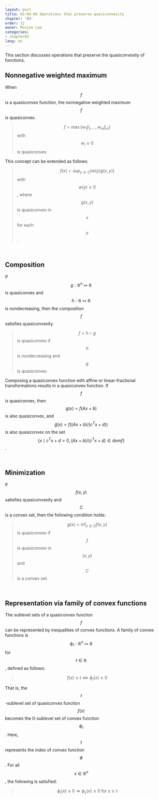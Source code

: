 ```yaml
---
layout: post
title: 03-04-04 Operations that preserve quasiconvexity
chapter: '03'
order: 12
owner: Minjoo Lee
categories:
- chapter03
lang: en
---
```


This section discusses operations that preserve the quasiconvexity of functions.

## Nonnegative weighted maximum

When $$f$$ is a quasiconvex function, the nonnegative weighted maximum $$f$$ is quasiconvex.
>$$f = \max\{w_1f_1, ... ,w_mf_m\}$$ with $$w_i \geq 0$$ is quasiconvex

This concept can be extended as follows:
>$$f(x) = \sup_{y \in C}(w(y)g(x,y))$$ with $$w(y) \geq 0$$, 
>where $$g(x,y)$$ is quasiconvex in $$x$$ for each $$y$$.

<br>

## Composition

If $$g : \mathbb{R}^n \mapsto \mathbb{R}$$ is quasiconvex and $$h : \mathbb{R} \mapsto \mathbb{R}$$ is nondecreasing, then the composition $$f$$ satisfies quasiconvexity.
> $$f = h \circ g$$ is quasiconvex if $$h$$ is nondecreasing and $$g$$ is quasiconvex.
 
Composing a quasiconvex function with affine or linear-fractional transformations results in a quasiconvex function.
If $$f$$ is quasiconvex, then $$g(x) = f(Ax + b)$$ is also quasiconvex, and $$\tilde{g}(x) = f((Ax + b)/(c^Tx + d))$$ is also quasiconvex on the set $$\{x \mid c^Tx + d > 0, (Ax + b)/(c^Tx + d) \in \text{dom}f\}$$.

<br>

## Minimization

If $$f(x, y)$$ satisfies quasiconvexity and $$C$$ is a convex set, then the following condition holds:
> $$g(x) = \inf_{y \in C} f(x,y)$$ is quasiconvex if $$f$$ is quasiconvex in $$(x,y)$$ and $$C$$ is a convex set.

<br>

## Representation via family of convex functions

The sublevel sets of a quasiconvex function $$f$$ can be represented by inequalities of convex functions. A family of convex functions is $$\phi_t : \mathbb{R}^n \mapsto \mathbb{R}$$ for $$t \in \mathbb{R}$$, defined as follows:
>$$f(x) \leq t \Longleftrightarrow \phi_t(x) \leq 0$$

That is, the $$t$$-sublevel set of quasiconvex function $$f(x)$$ becomes the 0-sublevel set of convex function $$\phi_t$$. Here, $$t$$ represents the index of convex function $$\phi$$. For all $$x \in \mathbb{R}^n$$, the following is satisfied:
>$$\phi_t(x) \leq 0 \Rightarrow \phi_s(x) \leq 0 \text{ for } s \geq t$$

